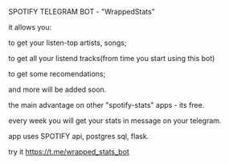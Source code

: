 SPOTIFY TELEGRAM BOT - "WrappedStats"

it allows you:

to get your listen-top artists, songs;

to get all your listend tracks(from time you start using this bot)

to get some recomendations;

and more will be added soon.


the main advantage on other "spotify-stats" apps - its free.

every week you will get your stats in message on your telegram.


app uses SPOTIFY api, postgres sql, flask.

try it https://t.me/wrapped_stats_bot



